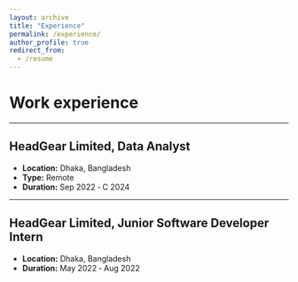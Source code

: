 ```yaml
---
layout: archive
title: "Experience"
permalink: /experience/
author_profile: true
redirect_from:
  - /resume
---
```

Work experience
======

---
## HeadGear Limited, Data Analyst
- **Location:** Dhaka, Bangladesh
- **Type:** Remote
- **Duration:** Sep 2022 ‑ C 2024

---
## HeadGear Limited, Junior Software Developer Intern
- **Location:** Dhaka, Bangladesh
- **Duration:** May 2022 ‑ Aug 2022
